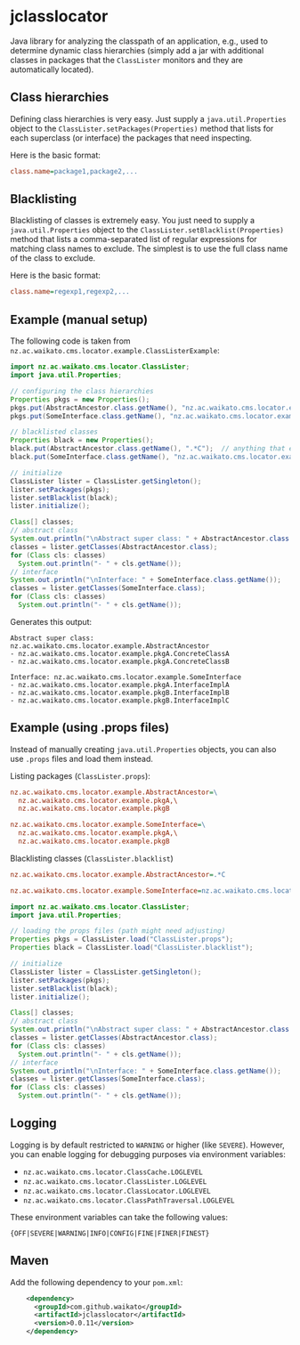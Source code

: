# jclasslocator

Java library for analyzing the classpath of an application, e.g., used to 
determine dynamic class hierarchies (simply add a jar with additional classes
in packages that the `ClassLister` monitors and they are automatically located).  

## Class hierarchies

Defining class hierarchies is very easy. Just supply a `java.util.Properties`
object to the `ClassLister.setPackages(Properties)` method that lists for
each superclass (or interface) the packages that need inspecting.

Here is the basic format:

```INI
class.name=package1,package2,...
```

## Blacklisting

Blacklisting of classes is extremely easy. You just need to supply a
`java.util.Properties` object to the `ClassLister.setBlacklist(Properties)`
method that lists a comma-separated list of regular expressions for matching
class names to exclude. The simplest is to use the full class name of the
class to exclude.

Here is the basic format:

```INI
class.name=regexp1,regexp2,...
```

## Example (manual setup)

The following code is taken from `nz.ac.waikato.cms.locator.example.ClassListerExample`:

```java
import nz.ac.waikato.cms.locator.ClassLister;
import java.util.Properties;

// configuring the class hierarchies
Properties pkgs = new Properties();
pkgs.put(AbstractAncestor.class.getName(), "nz.ac.waikato.cms.locator.example.pkgA,nz.ac.waikato.cms.locator.example.pkgB");
pkgs.put(SomeInterface.class.getName(), "nz.ac.waikato.cms.locator.example.pkgA,nz.ac.waikato.cms.locator.example.pkgB");

// blacklisted classes
Properties black = new Properties();
black.put(AbstractAncestor.class.getName(), ".*C");  // anything that ends with a capital "C"
black.put(SomeInterface.class.getName(), "nz.ac.waikato.cms.locator.example.pkgB.InterfaceImplInternal");  // specific class

// initialize
ClassLister lister = ClassLister.getSingleton();
lister.setPackages(pkgs);
lister.setBlacklist(black);
lister.initialize();

Class[] classes;
// abstract class
System.out.println("\nAbstract super class: " + AbstractAncestor.class.getName());
classes = lister.getClasses(AbstractAncestor.class);
for (Class cls: classes)
  System.out.println("- " + cls.getName());
// interface
System.out.println("\nInterface: " + SomeInterface.class.getName());
classes = lister.getClasses(SomeInterface.class);
for (Class cls: classes)
  System.out.println("- " + cls.getName());
```

Generates this output:

```
Abstract super class: nz.ac.waikato.cms.locator.example.AbstractAncestor
- nz.ac.waikato.cms.locator.example.pkgA.ConcreteClassA
- nz.ac.waikato.cms.locator.example.pkgA.ConcreteClassB

Interface: nz.ac.waikato.cms.locator.example.SomeInterface
- nz.ac.waikato.cms.locator.example.pkgA.InterfaceImplA
- nz.ac.waikato.cms.locator.example.pkgB.InterfaceImplB
- nz.ac.waikato.cms.locator.example.pkgB.InterfaceImplC
```

## Example (using .props files)

Instead of manually creating `java.util.Properties` objects, you can also
use `.props` files and load them instead.

Listing packages (`ClassLister.props`):
```INI
nz.ac.waikato.cms.locator.example.AbstractAncestor=\
  nz.ac.waikato.cms.locator.example.pkgA,\
  nz.ac.waikato.cms.locator.example.pkgB

nz.ac.waikato.cms.locator.example.SomeInterface=\
  nz.ac.waikato.cms.locator.example.pkgA,\
  nz.ac.waikato.cms.locator.example.pkgB
```

Blacklisting classes (`ClassLister.blacklist`)
```INI
nz.ac.waikato.cms.locator.example.AbstractAncestor=.*C

nz.ac.waikato.cms.locator.example.SomeInterface=nz.ac.waikato.cms.locator.example.pkgB.InterfaceImplInternal
```

```java
import nz.ac.waikato.cms.locator.ClassLister;
import java.util.Properties;

// loading the props files (path might need adjusting)
Properties pkgs = ClassLister.load("ClassLister.props");
Properties black = ClassLister.load("ClassLister.blacklist");

// initialize
ClassLister lister = ClassLister.getSingleton();
lister.setPackages(pkgs);
lister.setBlacklist(black);
lister.initialize();

Class[] classes;
// abstract class
System.out.println("\nAbstract super class: " + AbstractAncestor.class.getName());
classes = lister.getClasses(AbstractAncestor.class);
for (Class cls: classes)
  System.out.println("- " + cls.getName());
// interface
System.out.println("\nInterface: " + SomeInterface.class.getName());
classes = lister.getClasses(SomeInterface.class);
for (Class cls: classes)
  System.out.println("- " + cls.getName());
```


## Logging

Logging is by default restricted to `WARNING` or higher (like `SEVERE`).
However, you can enable logging for debugging purposes via environment 
variables:

* `nz.ac.waikato.cms.locator.ClassCache.LOGLEVEL`
* `nz.ac.waikato.cms.locator.ClassLister.LOGLEVEL`
* `nz.ac.waikato.cms.locator.ClassLocator.LOGLEVEL`
* `nz.ac.waikato.cms.locator.ClassPathTraversal.LOGLEVEL`

These environment variables can take the following values:
```
{OFF|SEVERE|WARNING|INFO|CONFIG|FINE|FINER|FINEST}
```

## Maven

Add the following dependency to your `pom.xml`:

```xml
    <dependency>
      <groupId>com.github.waikato</groupId>
      <artifactId>jclasslocator</artifactId>
      <version>0.0.11</version>
    </dependency>
```
